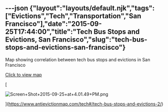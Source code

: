 ---json
{"layout":"layouts/default.njk","tags":["Evictions","Tech","Transportation","San Francisco"],"date":"2015-09-25T17:44:00","title":"Tech Bus Stops and Evictions, San Francisco","slug":"tech-bus-stops-and-evictions-san-francisco"}
---

Map showing correlation between tech bus stops and evictions in San Francisco

[Click to view map](http://www.antievictionmappingproject.net/techbusevictions.html)

[

![Screen+Shot+2015-09-25+at+4.01.49+PM.png](https://images.squarespace-cdn.com/content/v1/52b7d7a6e4b0b3e376ac8ea2/1514054673797-777S7VXB5EWT3C79SDHV/ke17ZwdGBToddI8pDm48kBiPYk1heaOS5K167lP1s_JZw-zPPgdn4jUwVcJE1ZvWQUxwkmyExglNqGp0IvTJZamWLI2zvYWH8K3-s_4yszcp2ryTI0HqTOaaUohrI8PIgEqi0rdJo7ljdsIg6Vu_8x2YTxTnuGLXF3uRHfoot_g/Screen%2BShot%2B2015-09-25%2Bat%2B4.01.49%2BPM.png)

](https://www.antievictionmap.com/tech#/tech-bus-stops-and-evictions-2/)